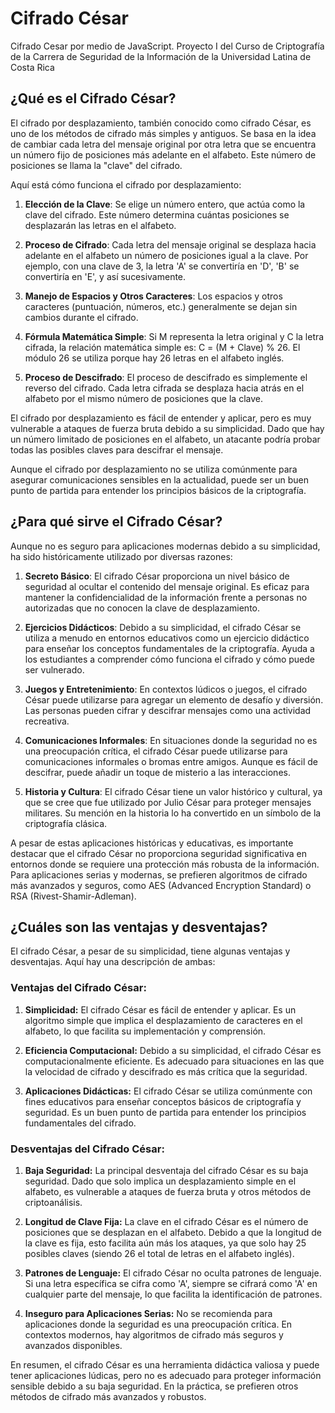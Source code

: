 # Cifrado César
Cifrado Cesar por medio de JavaScript. Proyecto I del Curso de Criptografía de la Carrera de Seguridad de la Información de la Universidad Latina de Costa Rica

## ¿Qué es el Cifrado César?
El cifrado por desplazamiento, también conocido como cifrado César, es uno de los métodos de cifrado más simples y antiguos. Se basa en la idea de cambiar cada letra del mensaje original por otra letra que se encuentra un número fijo de posiciones más adelante en el alfabeto. Este número de posiciones se llama la "clave" del cifrado.

Aquí está cómo funciona el cifrado por desplazamiento:

1. **Elección de la Clave**:
Se elige un número entero, que actúa como la clave del cifrado. Este número determina cuántas posiciones se desplazarán las letras en el alfabeto.

2. **Proceso de Cifrado**:
Cada letra del mensaje original se desplaza hacia adelante en el alfabeto un número de posiciones igual a la clave.
Por ejemplo, con una clave de 3, la letra 'A' se convertiría en 'D', 'B' se convertiría en 'E', y así sucesivamente.

3. **Manejo de Espacios y Otros Caracteres**:
Los espacios y otros caracteres (puntuación, números, etc.) generalmente se dejan sin cambios durante el cifrado.

4. **Fórmula Matemática Simple**:
Si M representa la letra original y C la letra cifrada, la relación matemática simple es: C = (M + Clave) % 26.
El módulo 26 se utiliza porque hay 26 letras en el alfabeto inglés.

5. **Proceso de Descifrado**:
El proceso de descifrado es simplemente el reverso del cifrado. Cada letra cifrada se desplaza hacia atrás en el alfabeto por el mismo número de posiciones que la clave.

El cifrado por desplazamiento es fácil de entender y aplicar, pero es muy vulnerable a ataques de fuerza bruta debido a su simplicidad. Dado que hay un número limitado de posiciones en el alfabeto, un atacante podría probar todas las posibles claves para descifrar el mensaje.

Aunque el cifrado por desplazamiento no se utiliza comúnmente para asegurar comunicaciones sensibles en la actualidad, puede ser un buen punto de partida para entender los principios básicos de la criptografía.

## ¿Para qué sirve el Cifrado César?

Aunque no es seguro para aplicaciones modernas debido a su simplicidad, ha sido históricamente utilizado por diversas razones:

1. **Secreto Básico**:
El cifrado César proporciona un nivel básico de seguridad al ocultar el contenido del mensaje original. Es eficaz para mantener la confidencialidad de la información frente a personas no autorizadas que no conocen la clave de desplazamiento.

2. **Ejercicios Didácticos**:
Debido a su simplicidad, el cifrado César se utiliza a menudo en entornos educativos como un ejercicio didáctico para enseñar los conceptos fundamentales de la criptografía. Ayuda a los estudiantes a comprender cómo funciona el cifrado y cómo puede ser vulnerado.

3. **Juegos y Entretenimiento**:
En contextos lúdicos o juegos, el cifrado César puede utilizarse para agregar un elemento de desafío y diversión. Las personas pueden cifrar y descifrar mensajes como una actividad recreativa.

4. **Comunicaciones Informales**:
En situaciones donde la seguridad no es una preocupación crítica, el cifrado César puede utilizarse para comunicaciones informales o bromas entre amigos. Aunque es fácil de descifrar, puede añadir un toque de misterio a las interacciones.

5. **Historia y Cultura**:
El cifrado César tiene un valor histórico y cultural, ya que se cree que fue utilizado por Julio César para proteger mensajes militares. Su mención en la historia lo ha convertido en un símbolo de la criptografía clásica.

A pesar de estas aplicaciones históricas y educativas, es importante destacar que el cifrado César no proporciona seguridad significativa en entornos donde se requiere una protección más robusta de la información. Para aplicaciones serias y modernas, se prefieren algoritmos de cifrado más avanzados y seguros, como AES (Advanced Encryption Standard) o RSA (Rivest-Shamir-Adleman).

## ¿Cuáles son las ventajas y desventajas?
El cifrado César, a pesar de su simplicidad, tiene algunas ventajas y desventajas. Aquí hay una descripción de ambas:

### Ventajas del Cifrado César:

1. **Simplicidad:**
El cifrado César es fácil de entender y aplicar. Es un algoritmo simple que implica el desplazamiento de caracteres en el alfabeto, lo que facilita su implementación y comprensión.

2. **Eficiencia Computacional:**
Debido a su simplicidad, el cifrado César es computacionalmente eficiente. Es adecuado para situaciones en las que la velocidad de cifrado y descifrado es más crítica que la seguridad.

3. **Aplicaciones Didácticas:**
El cifrado César se utiliza comúnmente con fines educativos para enseñar conceptos básicos de criptografía y seguridad. Es un buen punto de partida para entender los principios fundamentales del cifrado.

### Desventajas del Cifrado César:
1. **Baja Seguridad:**
La principal desventaja del cifrado César es su baja seguridad. Dado que solo implica un desplazamiento simple en el alfabeto, es vulnerable a ataques de fuerza bruta y otros métodos de criptoanálisis.

2. **Longitud de Clave Fija:**
La clave en el cifrado César es el número de posiciones que se desplazan en el alfabeto. Debido a que la longitud de la clave es fija, esto facilita aún más los ataques, ya que solo hay 25 posibles claves (siendo 26 el total de letras en el alfabeto inglés).

3. **Patrones de Lenguaje:**
El cifrado César no oculta patrones de lenguaje. Si una letra específica se cifra como 'A', siempre se cifrará como 'A' en cualquier parte del mensaje, lo que facilita la identificación de patrones.

4. **Inseguro para Aplicaciones Serias:**
No se recomienda para aplicaciones donde la seguridad es una preocupación crítica. En contextos modernos, hay algoritmos de cifrado más seguros y avanzados disponibles.

En resumen, el cifrado César es una herramienta didáctica valiosa y puede tener aplicaciones lúdicas, pero no es adecuado para proteger información sensible debido a su baja seguridad. En la práctica, se prefieren otros métodos de cifrado más avanzados y robustos.